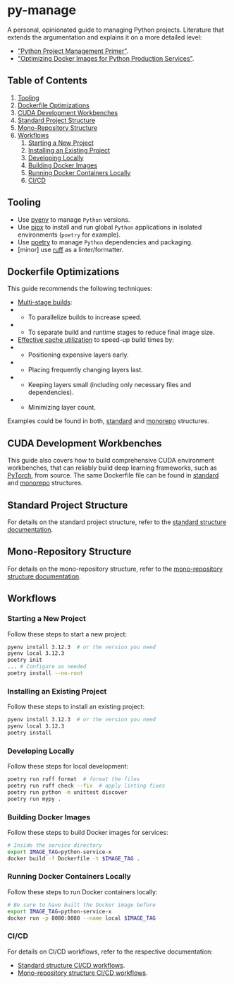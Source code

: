 # py-manage

A personal, opinionated guide to managing Python projects. Literature that extends the argumentation and explains it on 
a more detailed level:
- ["Python Project Management Primer"](https://martynassubonis.substack.com/p/python-project-management-primer).
- ["Optimizing Docker Images for Python Production Services"](https://martynassubonis.substack.com/p/optimizing-docker-images-for-python).

## Table of Contents

1. [Tooling](#tooling)
2. [Dockerfile Optimizations](#dockerfile-optimizations)
3. [CUDA Development Workbenches](#cuda-development-workbenches)
4. [Standard Project Structure](#standard-project-structure)
5. [Mono-Repository Structure](#mono-repository-structure)
6. [Workflows](#workflows)
    1. [Starting a New Project](#starting-a-new-project)
    2. [Installing an Existing Project](#installing-an-existing-project)
    3. [Developing Locally](#developing-locally)
    4. [Building Docker Images](#building-docker-images)
    5. [Running Docker Containers Locally](#running-docker-containers-locally)
    6. [CI/CD](#cicd)

## Tooling

- Use [pyenv](https://github.com/pyenv/pyenv) to manage `Python` versions.
- Use [pipx](https://github.com/pypa/pipx) to install and run global `Python` applications in isolated
  environments (`poetry` for example).
- Use [poetry](https://github.com/python-poetry/poetry) to manage `Python` dependencies and packaging.
- [minor] use [ruff](https://github.com/astral-sh/ruff) as a linter/formatter.

## Dockerfile Optimizations

This guide recommends the following techniques:

- [Multi-stage builds](https://docs.docker.com/build/guide/multi-stage/):
-
    - To parallelize builds to increase speed.
-
    - To separate build and runtime stages to reduce final image size.
- [Effective cache utilization](https://docs.docker.com/build/cache/#optimizing-how-you-use-the-build-cache) to speed-up
  build times by:
-
    - Positioning expensive layers early.
-
    - Placing frequently changing layers last.
-
    - Keeping layers small (including only necessary files and dependencies).
-
    - Minimizing layer count.

Examples could be found in both, [standard](standard/Dockerfile) and [monorepo](monorepo/services/service_a/Dockerfile)
structures.

## CUDA Development Workbenches

This guide also covers how to build comprehensive CUDA environment workbenches, that can reliably build deep learning
frameworks, such as [PyTorch](https://github.com/pytorch/pytorch), from source. The same Dockerfile file can be found
in [standard](standard/workbench/Dockerfile) and [monorepo](monorepo/workbench/Dockerfile) structures.

## Standard Project Structure

For details on the standard project structure, refer to the [standard structure documentation](standard/README.md).

## Mono-Repository Structure

For details on the mono-repository structure, refer to
the [mono-repository structure documentation](monorepo/README.md).

## Workflows

### Starting a New Project

Follow these steps to start a new project:

```bash
pyenv install 3.12.3  # or the version you need
pyenv local 3.12.3
poetry init
... # Configure as needed
poetry install --no-root
```

### Installing an Existing Project

Follow these steps to install an existing project:

```bash
pyenv install 3.12.3  # or the version you need
pyenv local 3.12.3
poetry install
```

### Developing Locally

Follow these steps for local development:

```bash
poetry run ruff format  # format the files
poetry run ruff check --fix  # apply linting fixes 
poetry run python -m unittest discover
poetry run mypy .
```

### Building Docker Images

Follow these steps to build Docker images for services:

```bash
# Inside the service directory
export IMAGE_TAG=python-service-x
docker build -f Dockerfile -t $IMAGE_TAG .
```

### Running Docker Containers Locally

Follow these steps to run Docker containers locally:

```bash
# Be sure to have built the Docker image before
export IMAGE_TAG=python-service-x
docker run -p 8080:8080 --name local $IMAGE_TAG
```

### CI/CD

For details on CI/CD workflows, refer to the respective documentation:

- [Standard structure CI/CD workflows](standard/README.md#cicd-pipelines).
- [Mono-repository structure CI/CD workflows](monorepo/README.md#cicd-pipelines).
